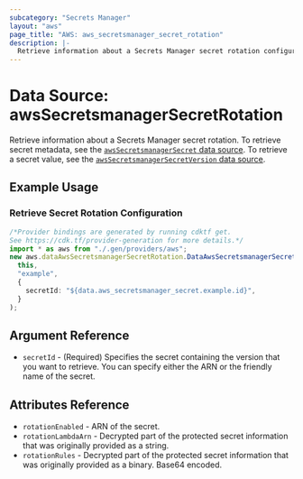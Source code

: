 ```yaml
---
subcategory: "Secrets Manager"
layout: "aws"
page_title: "AWS: aws_secretsmanager_secret_rotation"
description: |-
  Retrieve information about a Secrets Manager secret rotation configuration
---
```


# Data Source: awsSecretsmanagerSecretRotation

Retrieve information about a Secrets Manager secret rotation. To retrieve secret metadata, see the [`awsSecretsmanagerSecret` data source](/docs/providers/aws/d/secretsmanager_secret.html). To retrieve a secret value, see the [`awsSecretsmanagerSecretVersion` data source](/docs/providers/aws/d/secretsmanager_secret_version.html).

## Example Usage

### Retrieve Secret Rotation Configuration

```typescript
/*Provider bindings are generated by running cdktf get.
See https://cdk.tf/provider-generation for more details.*/
import * as aws from "./.gen/providers/aws";
new aws.dataAwsSecretsmanagerSecretRotation.DataAwsSecretsmanagerSecretRotation(
  this,
  "example",
  {
    secretId: "${data.aws_secretsmanager_secret.example.id}",
  }
);

```

## Argument Reference

* `secretId` - (Required) Specifies the secret containing the version that you want to retrieve. You can specify either the ARN or the friendly name of the secret.

## Attributes Reference

* `rotationEnabled` - ARN of the secret.
* `rotationLambdaArn` - Decrypted part of the protected secret information that was originally provided as a string.
* `rotationRules` - Decrypted part of the protected secret information that was originally provided as a binary. Base64 encoded.
